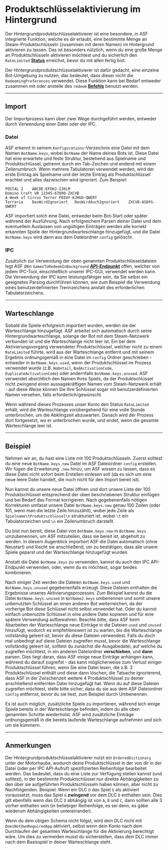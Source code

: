 # Produktschlüsselaktivierung im Hintergrund

Der Hintergrundproduktschlüsselaktivierer ist eine besondere, in ASF integrierte Funktion, welche es dir erlaubt, eine bestimmte Menge an Steam-Produktschlüsseln (zusammen mit deren Namen) im Hintergrund aktivieren zu lassen. Das ist besonders nützlich, wenn du eine große Menge an Produktschlüsseln aktivieren möchtest und du sicherlich den `RateLimited` **[Status](https://github.com/JustArchi/ArchiSteamFarm/wiki/FAQ-de-de#what-is-the-meaning-of-status-when-redeeming-a-key)** erreichst, bevor du mit allen fertig bist.

Der Hintergrundproduktschlüsselaktivierer ist dafür gedacht, eine einzelne Bot-Umgebung zu nutzen, das bedeutet, dass dieser nicht die `RedeemingPreferences` verwendet. Diese Funktion kann bei Bedarf entweder zusammen mit oder anstelle des `redeem` **[Befehls](https://github.com/JustArchi/ArchiSteamFarm/wiki/Commands-de-de)** benutzt werden.

* * *

## Import

Der Importprozess kann über zwei Wege durchgeführt werden, entweder durch Verwendung einer Datei oder der IPC.

### Datei

ASF erkennt in seinem `Konfigurations`-Verzeichnis eine Datei mit dem Namen `BotName.keys`, wobei `BotName` der Name deines Bots ist. Diese Datei hat eine erwartete und feste Struktur, bestehend aus Spielname und Produktschlüssel, getrennt durch ein Tab-Zeichen und endend mit einem Zeilenumbruch. Wenn mehrere Tabulatoren verwendet werden, wird der erste Eintrag als Spielname und der letzte Eintrag als Produktschlüssel erachtet und alles dazwischen wird ignoriert. Zum Beispiel:

    POSTAL 2    ABCDE-EFGHJ-IJKLM
    Domino Craft VR 12345-67890-ZXCVB
    A Week of Circus Terror POIUY-KJHGD-QWERT
    Terraria    DasWirdIgnoriert   DasWirdAuchIgnoriert    ZXCVB-ASDFG-QWERT
    

ASF importiert solch eine Datei, entweder beim Bot-Start oder später während der Ausführung. Nach erfolgreichem Parsen deiner Datei und dem eventuellem Auslassen von ungültigen Einträgen werden alle korrekt erkannten Spiele der Hintergrundwarteschlange hinzugefügt, und die Datei `BotName.keys` wird dann aus dem Dateiordner `config` gelöscht.

### IPC

Zusätzlich zur Verwendung der oben genannten Produktschlüsseldateien legt ASF den `GamesToRedeemInBackground` **[API-Endpunkt](https://github.com/JustArchi/ArchiSteamFarm/wiki/IPC-de-de#post-apigamestoredeeminbackgroundbotname)** offen, welcher von jedem IPC-Tool, einschließlich unserer IPC-GUI, verwendet werden kann. Die Verwendung der IPC kann leistungsfähiger sein, da Sie selbst ein geeignetes Parsing durchführen können, wie zum Beispiel die Verwendung eines benutzerdefinierten Trennzeichens anstatt des erforderlichen Tabulatorzeichens.

* * *

## Warteschlange

Sobald die Spiele erfolgreich importiert wurden, werden sie der Warteschlange hinzugefügt. ASF arbeitet sich automatisch durch seine Hintergrundwarteschlange, solange der Bot mit dem Steam-Netzwerk verbunden ist und die Warteschlange nicht leer ist. Ein bei dem Aktivierungsvorgang verwendeter Produktschlüssel, welcher nicht zu einem `RateLimited` führte, wird aus der Warteschlange entfernt und mit seinem Ergebnis ordnungsgemäß in eine Datei im `config` Ordner geschrieben - entweder in `BotName.keys.used`, wenn der Produktschlüssel im Prozess verwendet wurde (z.B. `NoDetail`, `BadActivationCode`, `DuplicateActivationCode`) oder andernfalls `BotName.keys.unused`. ASF verwendet absichtlich den Namen Ihres Spiels, da der Produktschlüssel nicht zwingend einen aussagekräftigen Namen vom Steam-Netzwerk erhält - auf diese Weise können Sie Ihre Schlüssel sogar mit benutzerdefinierten Namen versehen, falls erforderlich/gewünscht.

Wenn während dieses Prozesses unser Konto den Status `RateLimited` erhält, wird die Warteschlange vorübergehend für eine volle Stunde unterbrochen, um die Abklingzeit abzuwarten. Danach wird der Prozess dort fortgesetzt, wo er unterbrochen wurde, und endet, wenn die gesamte Warteschlange leer ist.

* * *

## Beispiel

Nehmen wir an, du hast eine Liste mit 100 Produktschlüsseln. Zuerst solltest du eine neue `BotName.keys.new` Datei im ASF Dateiordner `config` erstellen. Wir fügen die Erweiterung `.new` hinzu, um ASF wissen zu lassen, dass es diese Datei nicht sofort beim Erstellen einlesen soll (da es sich um eine neue leere Datei handelt, die noch nicht für den Import bereit ist).

Nun kannst du unsere neue Datei öffnen und dort unsere Liste der 100 Produktschlüssel entsprechend der oben beschriebenen Struktur einfügen und bei Bedarf das Format korrigieren. Nach gegebenenfalls nötigen Korrekturen umfasst unsere Datei `BotName.keys.new` genau 100 Zeilen (oder 101, wenn man die letzte Zeile hinzuzählt), wobei jede Zeile als `Spielname\tProduktschlüssel\n` strukturiert ist, wobei `\t` ein Tabulatorzeichen und `\n` ein Zeilenumbruch darstellt.

Du bist nun bereit, diese Datei von `BotName.keys.new` in `BotName.keys` umzubenennen, um ASF mitzuteilen, dass sie bereit ist, abgeholt zu werden. In diesem Augenblick importiert ASF die Datei automatisch (ohne Neustart) und löscht sie anschließend, um zu bestätigen, dass alle unsere Spiele geparst und der Warteschlange hinzugefügt wurden.

Anstatt die Datei `BotName.keys` zu verwenden, kannst du auch den IPC API-Endpunkt verwenden, oder, wenn du es möchtest, sogar beides kombinieren.

Nach einiger Zeit werden die Dateien `BotName.keys.used` und `BotName.keys.unused` gegebenenfalls erzeugt. Diese Dateien enthalten die Ergebnisse unseres Aktivierungsprozesses. Zum Beispiel kannst du die Datei `BotName.keys.unused` in `BotName2.keys` umbenennen und somit unsere unbenutzten Schlüssel an einen anderen Bot weiterreichen, da der vorherige Bot diese Schlüssel nicht selbst verwendet hat. Oder du kannst einfach unbenutzte Schlüssel in eine andere Datei kopieren und für eine spätere Verwendung aufbewahren. Beachte bitte, dass ASF beim Abarbeiten der Warteschlange neue Einträge in die Dateien `used` und `unused` hinzufügt, wodurch es empfehlenswert ist zu warten, bis die Warteschlange vollständig geleert ist, bevor du diese Dateien verwendest. Falls du doch mal unbedingt auf diese Dateien zugreifen musst, bevor die Warteschlange vollständig geleert ist, solltest du zunächst die Ausgabedatei, auf welche du zugreifen möchtest, in ein anderen Dateiordner **verschieben**, und **dann** parsen. Dies liegt daran, dass ASF einige neue Einträge anhängen kann, während du darauf zugreifst - das kann möglicherweise zum Verlust einiger Produktschlüssel führen, wenn Sie eine Datei lesen, die z.B. 3 Produktschlüssel enthält und diese dann löschen, die Tatsache ignorierend, dass ASF in der Zwischenzeit weitere 4 Produktschlüssel zu deiner anschließend entfernten Datei hinzugefügt hat. Wenn du auf diese Dateien zugreifen möchtest, stelle bitte sicher, dass du sie aus dem ASF Dateiordner `config` entfernst, bevor du sie liest, zum Beispiel durch Umbenennen.

Es ist auch möglich, zusätzliche Spiele zu importieren, während sich einige Spiele bereits in der Warteschlange befinden, indem du alle oben genannten Schritte wiederholst. ASF wird zusätzliche Einträge ordnungsgemäß in die bereits laufende Warteschlange aufnehmen und sich um sie kümmern.

* * *

## Anmerkungen

Der Hintergrundproduktschlüsselaktivierer nutzt ein `OrderedDictionary` unter der Motorhaube, wodurch deine Produktschlüssel in der von dir in der Datei (oder per IPC API-Aufruf) spezifizierten Reihenfolge bearbeitet werden. Das bedeutet, dass du eine Liste zur Verfügung stellen kannst (und solltest), in der bestimmte Produktschlüssel nur direkte Abhängigkeiten zu den über sie aufgeführten Produktschlüsseln haben können, aber nicht zu Nachfolgenden. Beispiel: Wenn ein DLC `D` das Spiel `G` als aktiviert voraussetzt, muss das Spiel `G` **zwingend** vor dem DLC `D` enthalten sein. Dies gilt ebenfalls wenn das DLC `D` abhängig ist von `A`, `B` und `C`, dann sollten alle 3 vorher enthalten sein (in beliebiger Reihenfolge, es sei denn, es gäbe wiederum Abhängigkeiten untereinander).

Wenn du dem obigen Schema nicht folgst, wird dein DLC nicht mit `DoesNotOwnRequiredApp` aktiviert, selbst wenn dein Konto nach dem Durchlaufen der gesamten Warteschlange für die Aktivierung berechtigt wäre. Um dies zu vermeiden musst du sicherstellen, dass dein DLC immer nach dem Basisspiel in deiner Warteschlange steht.